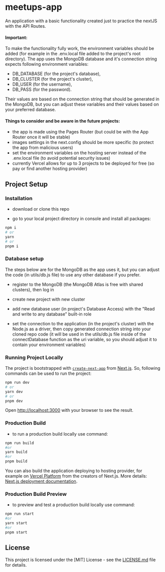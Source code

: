 # meetups-app

An application with a basic functionality created just to practice the nextJS with the API Routes.

#### Important:

To make the functionality fully work, the environment variables should be added (for example in the .env.local file added to the project's root directory). The app uses the MongoDB database and it's connection string expects following environment variables:

- DB_DATABASE (for the project's database),
- DB_CLUSTER (for the project's cluster),
- DB_USER (for the username),
- DB_PASS (for the password).

Their values are based on the connection string that should be generated in the MongoDB, but you can adjust these variables and their values based on your preferred database.

#### Things to consider and be aware in the future projects:

- the app is made using the Pages Router (but could be with the App Router once it will be stable)
- images settings in the next.config should be more specific (to protect the app from malicious users)
- set the environment variables on the hosting server instead of the .env.local file (to avoid potential security issues)
- currently Vercel allows for up to 3 projects to be deployed for free (so pay or find another hosting provider)

## Project Setup

### Installation

- download or clone this repo

- go to your local project directory in console and install all packages:

```bash
npm i
# or
yarn
# or
pnpm i
```

### Database setup

The steps below are for the MongoDB as the app uses it, but you can adjust the code (in utils/db.js file) to use any other database if you prefer.

- register to the MongoDB (the MongoDB Atlas is free with shared clusters), then log in

- create new project with new cluster

- add new database user (in project's Database Access) with the "Read and write to any database" built-in role

- set the connection to the application (in the project's cluster) with the Node.js as a driver, then copy generated connection string into your cloned repo code (it will be used in the utils/db.js file inside of the connectDatabase function as the uri variable, so you should adjust it to contain your environment variables)

### Running Project Locally

The project is bootstrapped with [`create-next-app`](https://github.com/vercel/next.js/tree/canary/packages/create-next-app) from [Next.js](https://nextjs.org/). So, following commands can be used to run the project:

```bash
npm run dev
# or
yarn dev
# or
pnpm dev
```

Open [http://localhost:3000](http://localhost:3000) with your browser to see the result.

### Production Build

- to run a production build locally use command:

```bash
npm run build
#or
yarn build
#or
pnpm build
```

You can also build the application deploying to hosting provider, for example on [Vercel Platform](https://vercel.com/new?utm_medium=default-template&filter=next.js&utm_source=create-next-app&utm_campaign=create-next-app-readme) from the creators of Next.js. More details: [Next.js deployment documentation](https://nextjs.org/docs/deployment).

### Production Build Preview

- to preview and test a production build locally use command:

```bash
npm run start
#or
yarn start
#or
pnpm start
```

## License

This project is licensed under the [MIT] License - see the [LICENSE.md](LICENSE) file for details.
